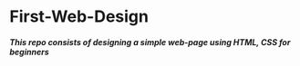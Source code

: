 # First-Web-Design
<h5> This repo consists of designing a simple web-page using HTML, CSS for beginners </h5>
